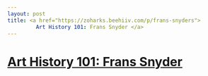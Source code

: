 ```yaml
---
layout: post
title: <a href="https://zoharks.beehiiv.com/p/frans-snyders">
         Art History 101: Frans Snyder </a>
---
```


 <html>
      <h1>
    <a href="https://zoharks.beehiiv.com/p/frans-snyders">
         Art History 101: Frans Snyder
     </h1>
    </a>  
  </html>
  
       
